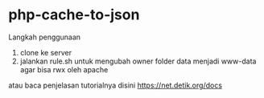 # php-cache-to-json

Langkah penggunaan
1. clone ke server
2. jalankan rule.sh untuk mengubah owner folder data menjadi www-data agar bisa rwx oleh apache

atau baca penjelasan tutorialnya disini https://net.detik.org/docs
